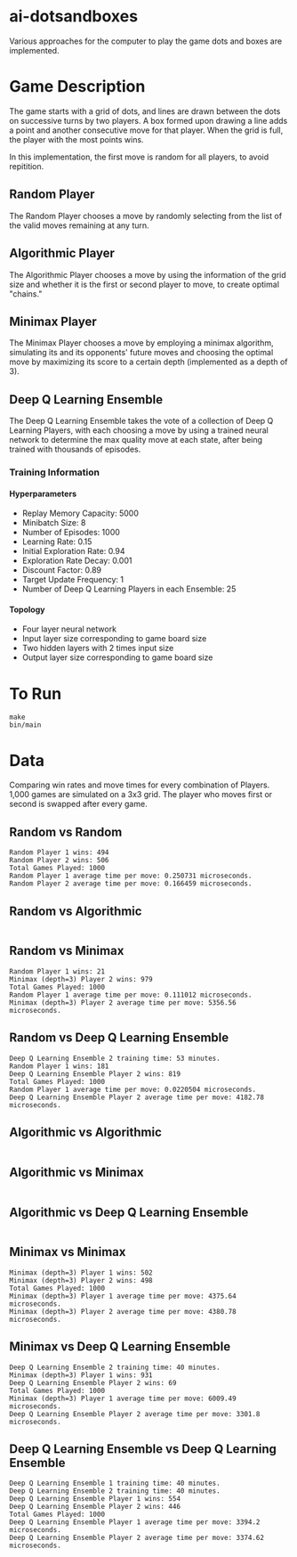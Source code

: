 # ai-dotsandboxes

Various approaches for the computer to play the game dots and boxes are implemented. 

# Game Description

The game starts with a grid of dots, and lines are drawn between the dots on successive turns by two players. 
A box formed upon drawing a line adds a point and another consecutive move for that player. 
When the grid is full, the player with the most points wins. 

In this implementation, the first move is random for all players, to avoid repitition.

## Random Player

The Random Player chooses a move by randomly selecting from the list of the valid moves remaining at any turn. 

## Algorithmic Player

The Algorithmic Player chooses a move by using the information of the grid size and whether it is the first or second player to move, to create optimal "chains."

## Minimax Player

The Minimax Player chooses a move by employing a minimax algorithm, simulating its and its opponents' future moves and choosing the optimal move by maximizing its score to a certain depth (implemented as a depth of 3).

## Deep Q Learning Ensemble

The Deep Q Learning Ensemble takes the vote of a collection of Deep Q Learning Players, with each choosing a move by using a trained neural network to determine the max quality move at each state, after being trained with thousands of episodes. 

### Training Information

#### Hyperparameters

- Replay Memory Capacity: 5000
- Minibatch Size: 8
- Number of Episodes: 1000
- Learning Rate: 0.15
- Initial Exploration Rate: 0.94
- Exploration Rate Decay: 0.001
- Discount Factor: 0.89
- Target Update Frequency: 1
- Number of Deep Q Learning Players in each Ensemble: 25

#### Topology

- Four layer neural network
- Input layer size corresponding to game board size
- Two hidden layers with 2 times input size
- Output layer size corresponding to game board size

# To Run

```
make
bin/main
```

# Data

Comparing win rates and move times for every combination of Players. 
1,000 games are simulated on a 3x3 grid. 
The player who moves first or second is swapped after every game. 

## Random vs Random

```
Random Player 1 wins: 494
Random Player 2 wins: 506
Total Games Played: 1000
Random Player 1 average time per move: 0.250731 microseconds.
Random Player 2 average time per move: 0.166459 microseconds.
```

## Random vs Algorithmic

```

```

## Random vs Minimax

```
Random Player 1 wins: 21
Minimax (depth=3) Player 2 wins: 979
Total Games Played: 1000
Random Player 1 average time per move: 0.111012 microseconds.
Minimax (depth=3) Player 2 average time per move: 5356.56 microseconds.
```

## Random vs Deep Q Learning Ensemble

```
Deep Q Learning Ensemble 2 training time: 53 minutes.
Random Player 1 wins: 181
Deep Q Learning Ensemble Player 2 wins: 819
Total Games Played: 1000
Random Player 1 average time per move: 0.0220504 microseconds.
Deep Q Learning Ensemble Player 2 average time per move: 4182.78 microseconds.
```

## Algorithmic vs Algorithmic

```

```

## Algorithmic vs Minimax

```

```

## Algorithmic vs Deep Q Learning Ensemble

```

```

## Minimax vs Minimax

```
Minimax (depth=3) Player 1 wins: 502
Minimax (depth=3) Player 2 wins: 498
Total Games Played: 1000
Minimax (depth=3) Player 1 average time per move: 4375.64 microseconds.
Minimax (depth=3) Player 2 average time per move: 4380.78 microseconds.
```

## Minimax vs Deep Q Learning Ensemble

```
Deep Q Learning Ensemble 2 training time: 40 minutes.
Minimax (depth=3) Player 1 wins: 931
Deep Q Learning Ensemble Player 2 wins: 69
Total Games Played: 1000
Minimax (depth=3) Player 1 average time per move: 6009.49 microseconds.
Deep Q Learning Ensemble Player 2 average time per move: 3301.8 microseconds.
```

## Deep Q Learning Ensemble vs Deep Q Learning Ensemble

```
Deep Q Learning Ensemble 1 training time: 40 minutes.
Deep Q Learning Ensemble 2 training time: 40 minutes.
Deep Q Learning Ensemble Player 1 wins: 554
Deep Q Learning Ensemble Player 2 wins: 446
Total Games Played: 1000
Deep Q Learning Ensemble Player 1 average time per move: 3394.2 microseconds.
Deep Q Learning Ensemble Player 2 average time per move: 3374.62 microseconds.
```
